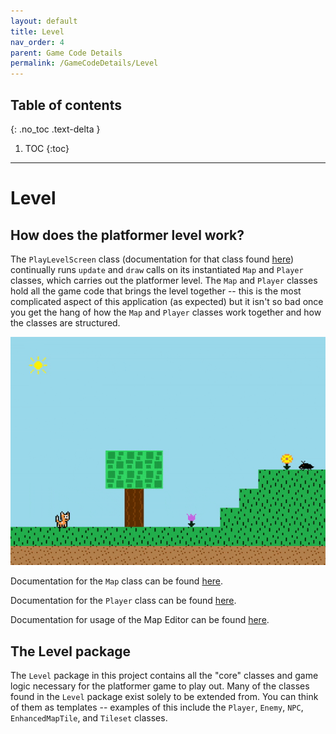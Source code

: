 ```yaml
---
layout: default
title: Level
nav_order: 4
parent: Game Code Details
permalink: /GameCodeDetails/Level
---
```


## Table of contents
{: .no_toc .text-delta }

1. TOC
{:toc}

---

# Level

## How does the platformer level work?

The `PlayLevelScreen` class (documentation for that class found [here](./ScreensSubSections/play-level-screen.md)) continually runs `update` and `draw` calls
on its instantiated `Map` and `Player` classes, which carries out the platformer level. The `Map` and `Player` classes
hold all the game code that brings the level together -- this is the most complicated aspect of this application (as expected)
but it isn't so bad once you get the hang of how the `Map` and `Player` classes work together and how the classes are structured.

![game-screen-1.gif](../../assets/images/playing-level.gif)

Documentation for the `Map` class can be found [here](./map.md).

Documentation for the `Player` class can be found [here](./player.md).

Documentation for usage of the Map Editor can be found [here]().

## The Level package

The `Level` package in this project contains all the "core" classes and game logic necessary for the platformer game to play out. Many of the classes
found in the `Level` package exist solely to be extended from. You can think of them as templates -- examples of this include the
`Player`, `Enemy`, `NPC`, `EnhancedMapTile`, and `Tileset` classes.